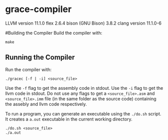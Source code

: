 # grace-compiler

LLVM version 11.1.0
flex 2.6.4
bison (GNU Bison) 3.8.2
clang version 11.1.0-6

#Building the Compiler
Build the compiler with:
```
make
```

## Running the Compiler
Run the compiler with:
```
./gracec [-f | -i] <source_file>
```

Use the `-f` flag to get the assembly code in stdout.
Use the `-i` flag to get the llvm code in stdout.
Do not use any flags to get a `<source_file>.asm` and `<source_file>.imm` file (in the same
folder as the source code) containing the assebly and llvm code respectively.

To run a program, you can generate an executable using the `./do.sh` script. It creates a `a.out` executable in the
current working directory.
```
./do.sh <source_file>
./a.out
```
